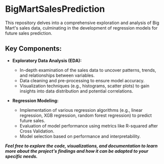 # BigMartSalesPrediction

This repository delves into a comprehensive exploration and analysis of Big Mart's sales data, culminating in the development of regression models for future sales prediction.

## Key Components:

* **Exploratory Data Analysis (EDA):**
  *  In-depth examination of the sales data to uncover patterns, trends, and relationships between variables.
  * Data cleaning and pre-processing to ensure model accuracy.
  * Visualization techniques (e.g., histograms, scatter plots) to gain insights into data distribution and potential correlations.
    
* **Regression Modeling:**
  * Implementation of various regression algorithms (e.g., linear regression, XGB regression, random forest regression) to predict future sales.
  * Evaluation of model performance using metrics like R-squared after Cross Validation.
  * Model selection based on performance and interpretability.
 
***Feel free to explore the code, visualizations, and documentation to learn more about the project's findings and how it can be adapted to your specific needs.***
